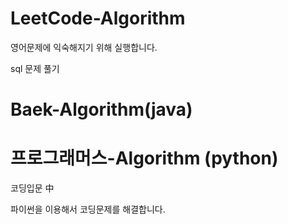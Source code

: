 # LeetCode-Algorithm
영어문제에 익숙해지기 위해 실행합니다.

sql 문제 풀기

# Baek-Algorithm(java)


# 프로그래머스-Algorithm (python)
코딩입문 中


파이썬을 이용해서 코딩문제를 해결합니다.
